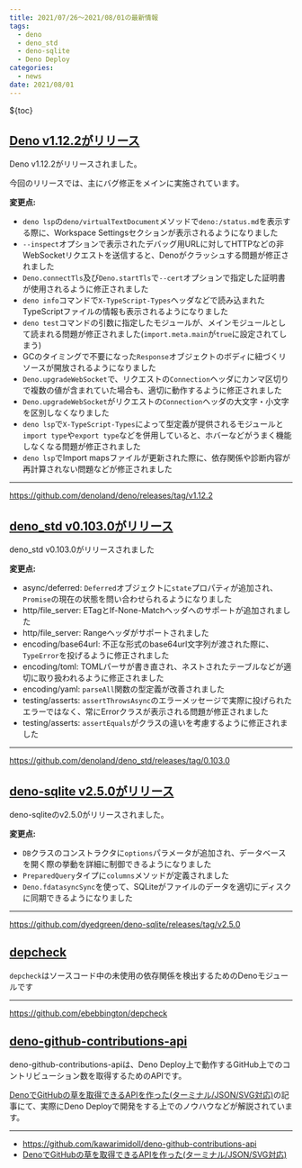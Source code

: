 ```yaml
---
title: 2021/07/26〜2021/08/01の最新情報
tags:
  - deno
  - deno_std
  - deno-sqlite
  - Deno Deploy
categories:
  - news
date: 2021/08/01
---
```


${toc}

## [Deno v1.12.2がリリース](https://github.com/denoland/deno/releases/tag/v1.12.2)

Deno v1.12.2がリリースされました。

今回のリリースでは、主にバグ修正をメインに実施されています。

**変更点:**

- `deno lsp`の`deno/virtualTextDocument`メソッドで`deno:/status.md`を表示する際に、Workspace Settingsセクションが表示されるようになりました
- `--inspect`オプションで表示されたデバッグ用URLに対してHTTPなどの非WebSocketリクエストを送信すると、Denoがクラッシュする問題が修正されました
- `Deno.connectTls`及び`Deno.startTls`で`--cert`オプションで指定した証明書が使用されるように修正されました
- `deno info`コマンドで`X-TypeScript-Types`ヘッダなどで読み込まれたTypeScriptファイルの情報も表示されるようになりました
- `deno test`コマンドの引数に指定したモジュールが、メインモジュールとして読まれる問題が修正されました(`import.meta.main`が`true`に設定されてしまう)
- GCのタイミングで不要になった`Response`オブジェクトのボディに紐づくリソースが開放されるようになりました
- `Deno.upgradeWebSocket`で、リクエストの`Connection`ヘッダにカンマ区切りで複数の値が含まれていた場合も、適切に動作するように修正されました
- `Deno.upgradeWebSocket`がリクエストの`Connection`ヘッダの大文字・小文字を区別しなくなりました
- `deno lsp`で`X-TypeScript-Types`によって型定義が提供されるモジュールと`import type`や`export type`などを併用していると、ホバーなどがうまく機能しなくなる問題が修正されました
- `deno lsp`でImport mapsファイルが更新された際に、依存関係や診断内容が再計算されない問題などが修正されました

---

https://github.com/denoland/deno/releases/tag/v1.12.2

## [deno_std v0.103.0がリリース](https://github.com/denoland/deno_std/releases/tag/0.103.0)

deno_std v0.103.0がリリースされました

**変更点:**

- async/deferred: `Deferred`オブジェクトに`state`プロパティが追加され、`Promise`の現在の状態を問い合わせられるようになりました
- http/file_server: ETagとIf-None-Matchヘッダへのサポートが追加されました
- http/file_server: Rangeヘッダがサポートされました
- encoding/base64url: 不正な形式のbase64url文字列が渡された際に、`TypeError`を投げるように修正されました
- encoding/toml: TOMLパーサが書き直され、ネストされたテーブルなどが適切に取り扱われるように修正されました
- encoding/yaml: `parseAll`関数の型定義が改善されました
- testing/asserts: `assertThrowsAsync`のエラーメッセージで実際に投げられたエラーではなく、常にErrorクラスが表示される問題が修正されました
- testing/asserts: `assertEquals`がクラスの違いを考慮するように修正されました

---

https://github.com/denoland/deno_std/releases/tag/0.103.0

## [deno-sqlite v2.5.0がリリース](https://github.com/dyedgreen/deno-sqlite/releases/tag/v2.5.0)

deno-sqliteのv2.5.0がリリースされました。

**変更点:**

- `DB`クラスのコンストラクタに`options`パラメータが追加され、データベースを開く際の挙動を詳細に制御できるようになりました
- `PreparedQuery`タイプに`columns`メソッドが定義されました
- `Deno.fdatasyncSync`を使って、SQLiteがファイルのデータを適切にディスクに同期できるようになりました

---

https://github.com/dyedgreen/deno-sqlite/releases/tag/v2.5.0

## [depcheck](https://github.com/ebebbington/depcheck)

`depcheck`はソースコード中の未使用の依存関係を検出するためのDenoモジュールです

---

https://github.com/ebebbington/depcheck

## [deno-github-contributions-api](https://github.com/kawarimidoll/deno-github-contributions-api)

deno-github-contributions-apiは、Deno Deploy上で動作するGitHub上でのコントリビューション数を取得するためのAPIです。

[DenoでGitHubの草を取得できるAPIを作った(ターミナル/JSON/SVG対応)](https://zenn.dev/kawarimidoll/articles/b573f617a51c0b)の記事にて、実際にDeno Deployで開発をする上でのノウハウなどが解説されています。

---

- https://github.com/kawarimidoll/deno-github-contributions-api
- [DenoでGitHubの草を取得できるAPIを作った(ターミナル/JSON/SVG対応)](https://zenn.dev/kawarimidoll/articles/b573f617a51c0b)

